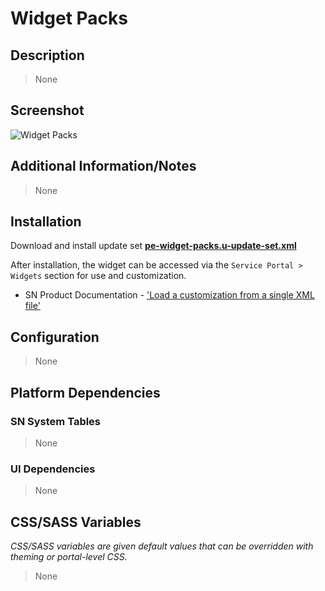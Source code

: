 # Widget Packs

## Description

> None

## Screenshot

![Widget Packs](https://raw.githubusercontent.com/platform-experience/serviceportal-widget-library/master/src/pe-widget-packs/images/pe-widget-packs.png)

## Additional Information/Notes

> None

## Installation

Download and install update set **[pe-widget-packs.u-update-set.xml](https://github.com/platform-experience/serviceportal-widget-library/blob/master/src/pe-widget-packs/pe-widget-packs.u-update-set.xml)**

After installation, the widget can be accessed via the `Service Portal > Widgets` section for use and customization.

* SN Product Documentation - ['Load a customization from a single XML file'](https://docs.servicenow.com/bundle/kingston-application-development/page/build/system-update-sets/task/t_SaveAnUpdateSetAsAnXMLFile.html)

## Configuration

> None

## Platform Dependencies

### SN System Tables

> None

### UI Dependencies

> None

## CSS/SASS Variables

_CSS/SASS variables are given default values that can be overridden with theming or portal-level CSS._

> None

